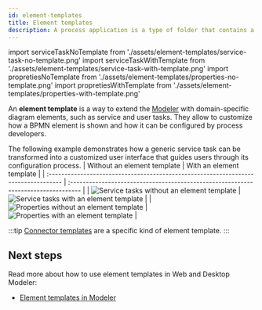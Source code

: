 ```yaml
---
id: element-templates
title: Element templates
description: A process application is a type of folder that contains a set of related files you can work on and deploy as a single bundle.
---
```


import serviceTaskNoTemplate from './assets/element-templates/service-task-no-template.png'
import serviceTaskWithTemplate from './assets/element-templates/service-task-with-template.png'
import propretiesNoTemplate from './assets/element-templates/properties-no-template.png'
import propretiesWithTemplate from './assets/element-templates/properties-with-template.png'

An **element template** is a way to extend the [Modeler](../modeler/about-modeler.md) with domain-specific diagram elements, such as service and user tasks. They allow to customize how a BPMN element is shown and how it can be configured by process developers.

The following example demonstrates how a generic service task can be transformed into a customized user interface that guides users through its configuration process.
| Without an element template | With an element template |
| :---------------------------------------------------------------------------------- | :--------------------------------------------------------------------------------- |
| <img src={serviceTaskNoTemplate} alt="Service tasks without an element template" /> | <img src={serviceTaskWithTemplate} alt="Service tasks with an element template" /> |
| <img src={propretiesNoTemplate} alt="Properties without an element template" /> | <img src={propretiesWithTemplate} alt="Properties with an element template" /> |

:::tip
[Connector templates](../connectors/custom-built-connectors/connector-templates.md) are a specific kind of element template.
:::

## Next steps

Read more about how to use element templates in Web and Desktop Modeler:

- [Element templates in Modeler](/components/modeler/web-modeler/element-templates/)
